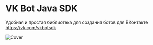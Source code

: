 # VK Bot Java SDK
Удобная и простая библиотека для создания ботов для ВКонтакте https://vk.com/vkbotsdk

![Cover](https://pp.userapi.com/c836320/v836320461/57102/BfDwGi-p1qI.jpg)
